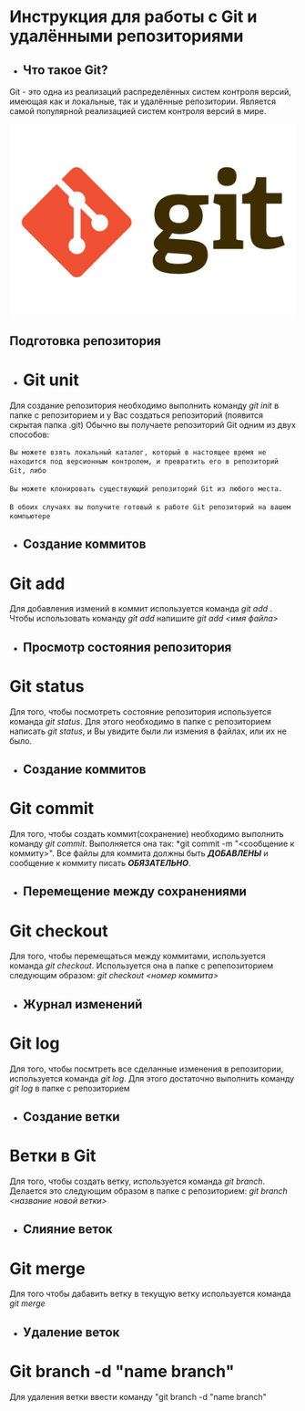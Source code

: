 # Инструкция для работы с Git и удалёнными репозиториями

- ## Что такое Git?
Git - это одна из реализаций распределённых систем контроля версий, имеющая как и локальные, так и удалённые репозитории. Является самой популярной реализацией систем контроля версий в мире.

![Git logo](1.jpg)


## Подготовка репозитория
 - # Git unit
Для создание репозитория необходимо выполнить команду *git init*  в папке с репозиторием и у Вас создаться репозиторий (появится скрытая папка .git)
Обычно вы получаете репозиторий Git одним из двух способов:

    Вы можете взять локальный каталог, который в настоящее время не находится под версионным контролем, и превратить его в репозиторий Git, либо

    Вы можете клонировать существующий репозиторий Git из любого места.

    В обоих случаях вы получите готовый к работе Git репозиторий на вашем компьютере

 - ## Создание коммитов

# Git add
Для добавления измений в коммит используется команда *git add* . Чтобы использовать команду *git add* напишите *git add <имя файла>*
 - ## Просмотр состояния репозитория
# Git status
Для того, чтобы посмотреть состояние репозитория используется команда *git status*. Для этого необходимо в папке с репозиторием написать *git status*, и Вы увидите были ли измения в файлах, или их не было.

 - ## Создание коммитов
# Git commit
Для того, чтобы создать коммит(сохранение) необходимо выполнить команду *git commit*. Выполняется она так: *git commit -m "<сообщение к коммиту>". Все файлы для коммита должны быть ***ДОБАВЛЕНЫ*** и сообщение к коммиту писать ***ОБЯЗАТЕЛЬНО***.

 - ## Перемещение между сохранениями
# Git checkout
Для того, чтобы перемещаться между коммитами, используется команда *git checkout*. Используется она в папке с репепозиторием следующим образом: *git checkout <номер коммита>*

 - ## Журнал изменений 
# Git log
Для того, чтобы посмтреть все сделанные изменения в репозитории, используется команда *git log*. Для этого достаточно выполнить команду *git log* в папке с репозиторием

 - ## Создание ветки
# Ветки в Git

Для того, чтобы создать ветку, используется команда *git branch*. Делается это следующим образом в папке с репозиторием: *git branch <название новой ветки>*

 - ## Слияние веток
# Git merge
Для того чтобы дабавить ветку в текущую ветку используется команда *git merge <name branch>*

 - ## Удаление веток
# Git branch -d "name branch"
Для удаления ветки ввести команду "git branch -d "name branch"